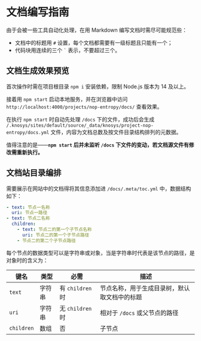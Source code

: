 # 文档编写指南

由于会被一些工具自动化处理，在用 Markdown 编写文档时需尽可能规范些：

- 文档中的标题用 `#` 设置，每个文档都需要有一级标题且只能有一个；
- 代码块用连续的三个 <code>`</code> 表示，不要超过三个。

## 文档生成效果预览

首次操作时需在项目根目录 `npm i` 安装依赖，限制 Node.js 版本为 14 及以上。

接着用 `npm start` 启动本地服务，并在浏览器中访问 `http://localhost:4000/projects/nop-entropy/docs/` 查看效果。

在执行 `npm start` 时自动先处理 `/docs` 下的文件，成功后会生成 `/.knosys/sites/default/source/_data/knosys/project-nop-entropy/docs.yml` 文件，内容为文档总数及按文件目录结构排列的元数据。

值得注意的是——**`npm start` 后并未监听 `/docs` 下文件的变动，若文档源文件有修改需重新执行。**

## 文档站目录编排

需要展示在网站中的文档得将其信息添加进 `/docs/.meta/toc.yml` 中，数据结构如下：

```yml
- text: 节点一名称
  uri: 节点一路径
- text: 节点二名称
  children:
    - text: 节点二的第一个子节点名称
      uri: 节点二的第一个子节点路径
    - 节点二的第二个子节点路径
```

每个节点的数据类型可以是字符串或对象，当是字符串时代表是该节点的路径，是对象时的含义为：

| 键名 | 类型 | 必需 | 描述 |
| --- | --- | --- | --- |
| `text` | 字符串 | 有 `children` 时 | 节点名称，用于生成目录树，默认取文档中的标题 |
| `uri` | 字符串 | 无 `children` 时 | 相对于 `/docs` 或父节点的路径 |
| `children` | 数组 | 否 | 子节点 |
